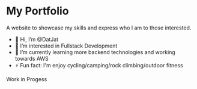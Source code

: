 
# My Portfolio

A website to showcase my skills and express who I am to those interested.

- 👋 Hi, I’m @DatJat
- 👀 I’m interested in Fullstack Development
- 🌱 I’m currently learning more backend technologies and working towards AWS
- ⚡ Fun fact: I'm enjoy cycling/camping/rock climbing/outdoor fitness

Work in Progess

